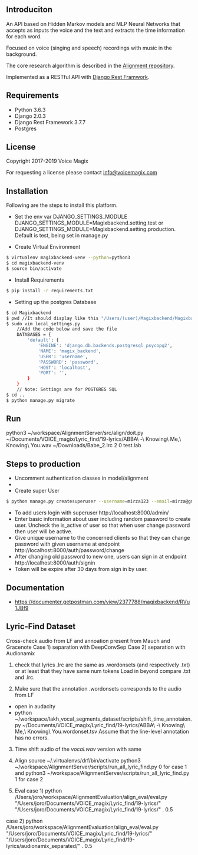 

Introduciton
----------------
An API based on Hidden Markov models and MLP Neural Networks that
accepts as inputs the voice and the text and extracts the time information for each word.

Focused on voice (singing and speech) recordings with music in the background.

The core research algorithm is described in the [Alignment repository](https://github.com/georgid/AlignmentDuration).

Implemented as a RESTful API with [Django Rest Framwork](https://www.django-rest-framework.org/).

Requirements
------------

- Python 3.6.3
- Django 2.0.3
- Django Rest Framework 3.7.7
- Postgres

License
-----------
Copyright 2017-2019 Voice Magix

For requesting a license please contact info@voicemagix.com 


Installation
------------
Following are the steps to install this platform.

- Set the env var DJANGO_SETTINGS_MODULE
DJANGO_SETTINGS_MODULE=Magixbackend.setting.test
or 
DJANGO_SETTINGS_MODULE=Magixbackend.setting.production. 
Default is test, being set in manage.py

- Create Virtual Environment
```sh
$ virtualenv magixbackend-venv --python=python3
$ cd magixbackend-venv
$ source bin/activate
```
- Install Requirements
```sh
$ pip install -r requirements.txt
```
- Setting up the postgres Database
```sh
$ cd Magixbackend
$ pwd //It should display like this "/Users/(user)/Magixbackend/Magixbackend"
$ sudo vim local_settings.py
    //Add the code below and save the file
    DATABASES = {
        'default': {
            'ENGINE': 'django.db.backends.postgresql_psycopg2',
            'NAME': 'magix_backend',
            'USER': 'username',
            'PASSWORD': 'password',
            'HOST': 'localhost',
            'PORT': '',
        }
    }
    // Note: Settings are for POSTGRES SQL
$ cd ..
$ python manage.py migrate
```

Run
----------------
python3 ~/workspace/AlignmentServer/src/align/doit.py ~/Documents/VOICE_magix/Lyric_find/19-lyrics/ABBA\ -\ Knowing\ Me\,\ Knowing\ You.wav  ~/Downloads/Babe_2.lrc  2 0 test.lab

Steps to production
----------------
- Uncomment authentication classes in model/alignment
- 
- Create super User

```sh
$ python manage.py createsuperuser --username=mirza123 --email=mirza@gmail.com // unique username
```
- To add users login with superuser http://localhost:8000/admin/
- Enter basic information about user including random password to create user.
  Uncheck the is_active of user so that when user change password then user will be active.
- Give unique username to the concerned clients so that they can change password with given username at 
  endpoint http://localhost:8000/auth/password/change
- After changing old password to new one, users can sign in at endpoint http://localhost:8000/auth/signin
- Token will be expire after 30 days from sign in by user.

Documentation
-------------
- https://documenter.getpostman.com/view/2377788/magixbackend/RVu1JBf9



Lyric-Find Dataset
--------------
Cross-check audio from LF and annoation present from Mauch and Gracenote
Case 1) separation with DeepConvSep
Case 2) separation with Audionamix

1. check that lyrics .lrc are the same as .wordonsets (and respectively .txt) or at least that they have same num tokens
Load in beyond compare .txt and .lrc.

2. Make sure that the annotation .wordonsets corresponds to the audio from LF
- open in audacity
- python ~/workspace/lakh_vocal_segments_dataset/scripts/shift_time_annotaion.py ~/Documents/VOICE_magix/Lyric_find/19-lyrics/ABBA\ -\ Knowing\ Me\,\ Knowing\ You.wordonset.tsv <time1>
Assume that the line-level annotation has no errors.

3. Time shift audio of the _vocal.wav_ version with same <time1>



4. Align
source ~/.virtualenvs/drf/bin/activate
python3 ~/workspace/AlignmentServer/scripts/run_all_lyric_find.py 0 for case 1 and 
python3 ~/workspace/AlignmentServer/scripts/run_all_lyric_find.py 1 for case 2

5. Eval
case 1)
python /Users/joro/workspace/AlignmentEvaluation/align_eval/eval.py       "/Users/joro/Documents/VOICE_magix/Lyric_find/19-lyrics/" "/Users/joro/Documents/VOICE_magix/Lyric_find/19-lyrics/" . 0.5

case 2)
python /Users/joro/workspace/AlignmentEvaluation/align_eval/eval.py       "/Users/joro/Documents/VOICE_magix/Lyric_find/19-lyrics/" "/Users/joro/Documents/VOICE_magix/Lyric_find/19-lyrics/audionamix_separated/" . 0.5

